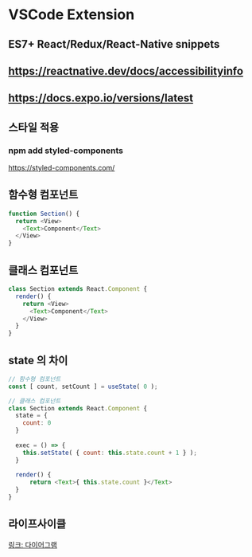 
# VSCode Extension
## ES7+ React/Redux/React-Native snippets

## https://reactnative.dev/docs/accessibilityinfo

## https://docs.expo.io/versions/latest


## 스타일 적용

### npm add styled-components

https://styled-components.com/



## 함수형 컴포넌트

```js
function Section() {
  return <View>
    <Text>Component</Text>
  </View>
}
```

## 클래스 컴포넌트

```js
class Section extends React.Component {
  render() {
    return <View>
      <Text>Component</Text>
    </View>
  }
}
```

## state 의 차이

```js
// 함수형 컴포넌트
const [ count, setCount ] = useState( 0 );

// 클래스 컴포넌트
class Section extends React.Component {
  state = {
    count: 0
  }
  
  exec = () => {
    this.setState( { count: this.state.count + 1 } );
  }
  
  render() {
      return <Text>{ this.state.count }</Text>
  }
}
```

## 라이프사이클

[링크: 다이어그램](http://projects.wojtekmaj.pl/react-lifecycle-methods-diagram/)
